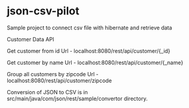 # json-csv-pilot



Sample project to connect csv file with hibernate and retrieve data 

Customer Data API

Get customer from id
Url - localhost:8080/rest/api/customer/{_id}

Get customer by name
Url - localhost:8080/rest/api/customer/{_name}

Group all customers by zipcode
Url - localhost:8080/rest/api/customer/zipcode

Conversion of JSON to CSV is in src/main/java/com/json/rest/sample/convertor directory.
